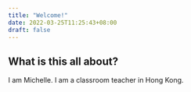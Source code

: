 ```yaml
---
title: "Welcome!"
date: 2022-03-25T11:25:43+08:00
draft: false
---
```

## What is this all about?
I am Michelle. I am a classroom teacher in Hong Kong.